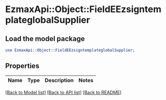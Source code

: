 # EzmaxApi::Object::FieldEEzsigntemplateglobalSupplier

## Load the model package
```perl
use EzmaxApi::Object::FieldEEzsigntemplateglobalSupplier;
```

## Properties
Name | Type | Description | Notes
------------ | ------------- | ------------- | -------------

[[Back to Model list]](../README.md#documentation-for-models) [[Back to API list]](../README.md#documentation-for-api-endpoints) [[Back to README]](../README.md)


